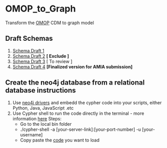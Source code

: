 # OMOP_to_Graph
Transform the [OMOP](https://github.com/OHDSI/CommonDataModel/wiki) CDM to graph model

## Draft Schemas

1. [Schema Draft 1](Draft_schema.md)
1. [Schema Draft 2](draft_schema_option2.md)  **[ Exclude ]**
1. [Schema Draft 3](draft_schema_option3.md) [ To review ]
4. [Schema Draft 4](draft_schema_option4.md) **[Finalized version for AMIA submission]**


## Create the neo4j database from a relational database instructions
1. Use [neo4j drivers](https://neo4j.com/developer/language-guides/#neo4j-drivers) and embedd the cypher code into your scripts, either Python, Java, JavaScript .etc
2. Use Cypher shell to run the code directly in the terminal - more information [here](https://neo4j.com/docs/operations-manual/current/tools/cypher-shell/)
  Steps:
   - Go to the local bin folder
   - ./cypher-shell -a [your-server-link]:[your-port-number] -u [your-username]
   - Copy paste the [code](https://github.com/NUSCRIPT/OMOP_to_Graph/blob/master/code/omop_to_neo4j_build_database.cypher) you want to load
